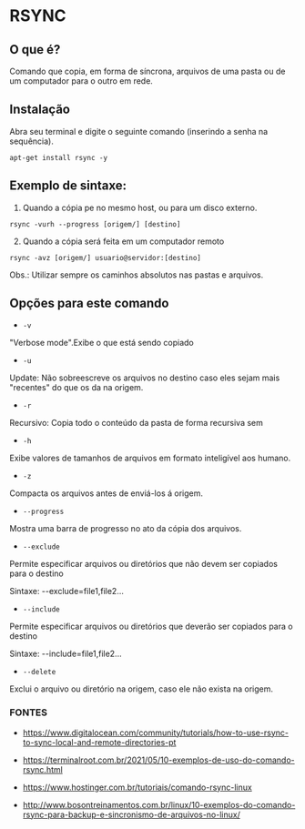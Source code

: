 # RSYNC

## O que é?

Comando que copia, em forma de síncrona, arquivos de uma pasta ou de um computador para o outro em rede.

## Instalação

Abra seu terminal e digite o seguinte comando (inserindo a senha na sequência).

```apt-get install rsync -y```

## Exemplo de sintaxe:


1. Quando a cópia pe no mesmo host, ou para um disco externo.

```rsync -vurh --progress [origem/] [destino]```

2. Quando a cópia será feita em um computador remoto

```rsync -avz [origem/] usuario@servidor:[destino]```

Obs.: Utilizar sempre os caminhos absolutos nas pastas e arquivos.

## Opções para este comando

* ```-v```

"Verbose mode".Exibe o que está sendo copiado

* ```-u``` 

Update: Não sobreescreve os arquivos no destino caso eles sejam mais "recentes" do que os da na origem.

* ```-r```

Recursivo: Copia todo o conteúdo da pasta de forma recursiva sem 

* ```-h```

Exibe valores de tamanhos de arquivos em formato inteligível aos humano.

* ```-z```

Compacta os arquivos antes de enviá-los á origem.

* ```--progress```

Mostra uma barra de progresso no ato da cópia dos arquivos.

* ```--exclude```

Permite especificar arquivos ou diretórios que não devem ser copiados para o destino

Sintaxe: --exclude=file1,file2...

* ```--include```

Permite especificar arquivos ou diretórios que deverão ser copiados para o destino

Sintaxe: --include=file1,file2...

* ```--delete```

Exclui o arquivo ou diretório na origem, caso ele não exista na origem.


### FONTES
* <https://www.digitalocean.com/community/tutorials/how-to-use-rsync-to-sync-local-and-remote-directories-pt>

* <https://terminalroot.com.br/2021/05/10-exemplos-de-uso-do-comando-rsync.html>

* <https://www.hostinger.com.br/tutoriais/comando-rsync-linux>

* <http://www.bosontreinamentos.com.br/linux/10-exemplos-do-comando-rsync-para-backup-e-sincronismo-de-arquivos-no-linux/>




